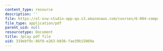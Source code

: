 ```yaml
---
content_type: resource
description: ''
file: https://ol-ocw-studio-app-qa.s3.amazonaws.com/courses/6-004-computation-structures-spring-2017/319ebf9c86f8e263b036fae39b15069a_5oOdsbRPb2Y.pdf
file_type: application/pdf
parent_uid: null
resourcetype: Document
title: 3play pdf file
uid: 319ebf9c-86f8-e263-b036-fae39b15069a
---
```

